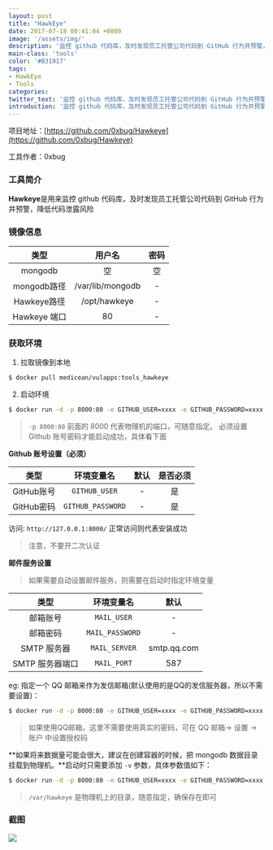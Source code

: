 ```yaml
---
layout: post
title: "HawkEye"
date: 2017-07-18 00:41:04 +0800
image: '/assets/img/'
description: '监控 github 代码库，及时发现员工托管公司代码到 GitHub 行为并预警，降低代码泄露风险'
main-class: 'tools'
color: '#B31917'
tags:
- HawkEye
- Tools
categories:
twitter_text: '监控 github 代码库，及时发现员工托管公司代码到 GitHub 行为并预警，降低代码泄露风险'
introduction: '监控 github 代码库，及时发现员工托管公司代码到 GitHub 行为并预警，降低代码泄露风险'
---
```


项目地址：[https://github.com/0xbug/Hawkeye](https://github.com/0xbug/Hawkeye)

工具作者：0xbug

### 工具简介

**Hawkeye**是用来监控 github 代码库，及时发现员工托管公司代码到 GitHub 行为并预警，降低代码泄露风险


### 镜像信息

类型 | 用户名 | 密码
:-:|:-:|:-:
mongodb | 空 | 空
mongodb路径 | /var/lib/mongodb | -
Hawkeye路径 | /opt/hawkeye | -
Hawkeye 端口 | 80 | -

### 获取环境

1. 拉取镜像到本地
 ```bash
$ docker pull medicean/vulapps:tools_hawkeye
 ```

2. 启动环境
 ```bash
$ docker run -d -p 8000:80 -e GITHUB_USER=xxxx -e GITHUB_PASSWORD=xxxx medicean/vulapps:tools_hawkeye
 ```
 > `-p 8000:80` 前面的 8000 代表物理机的端口，可随意指定。 
 > 必须设置 Github 账号密码才能启动成功，具体看下面

 **Github 账号设置（必须）**

类型 | 环境变量名 | 默认 | 是否必须
:-:|:-:|:-:|:-:
GitHub账号 | `GITHUB_USER` | - | 是
GitHub密码 | `GITHUB_PASSWORD` | - | 是

访问: `http://127.0.0.1:8000/` 正常访问则代表安装成功

 > 注意，不要开二次认证

 **邮件服务设置**
 > 如果需要自动设置邮件服务，则需要在启动时指定环境变量
 
 类型 | 环境变量名 | 默认 
:-:|:-:|:-:
邮箱账号 | `MAIL_USER` | -
邮箱密码 | `MAIL_PASSWORD` | -
SMTP 服务器 | `MAIL_SERVER` | smtp.qq.com
SMTP 服务器端口 | `MAIL_PORT` | 587

 eg: 指定一个 QQ 邮箱来作为发信邮箱(默认使用的是QQ的发信服务器，所以不需要设置)：
 
 ```bash
 $ docker run -d -p 8000:80 -e GITHUB_USER=xxxx -e GITHUB_PASSWORD=xxxx -e MAIL_USER =546074829@qq.com -e MAIL_PASSWORD=123456 medicean/vulapps:tools_hawkeye
 ```

 > 如果使用QQ邮箱，这里不需要使用真实的密码，可在 QQ 邮箱-> 设置 -> 账户 中设置授权码

 **如果将来数据量可能会很大，建议在创建容器的时候，把 mongodb 数据目录挂载到物理机。**启动时只需要添加 `-v` 参数，具体参数值如下：

 ```bash
 $ docker run -d -p 8000:80 -e GITHUB_USER=xxxx -e GITHUB_PASSWORD=xxxx -e MAIL_USER =546074829@qq.com -e MAIL_PASSWORD=123456 -v /var/hawkeye:/var/lib/mongodb medicean/vulapps:tools_hawkeye 
 ```

 > `/var/hawkeye` 是物理机上的目录，随意指定，确保存在即可

### 截图

![](https://github.com/Medicean/VulApps/raw/master/tools/hawkeye/pic.png)
